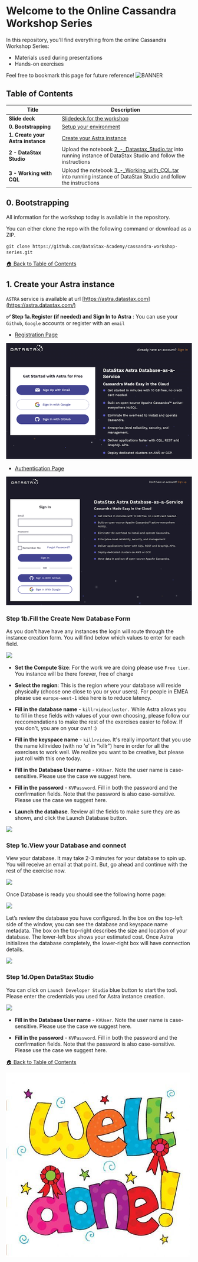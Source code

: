 Welcome to the Online Cassandra Workshop Series
======================================================

In this repository, you'll find everything from the online Cassandra Workshop Series:
- Materials used during presentations
- Hands-on exercises

Feel free to bookmark this page for future reference!
![BANNER](https://img.evbuc.com/https%3A%2F%2Fcdn.evbuc.com%2Fimages%2F104032164%2F312276190164%2F1%2Foriginal.20200619-083832?w=1080&auto=format%2Ccompress&q=75&sharp=10&rect=0%2C0%2C2160%2C1080&s=280bc415dcd91bae37c8e3729447c6fb)

## Table of Contents

| Title  | Description
|---|---|
| **Slide deck** | [Slidedeck for the workshop](slides/Presentation.pdf) |
| **0. Bootstrapping** | [Setup your environment](#0-bootstrapping) |
| **1. Create your Astra instance** | [Create your Astra instance](#1-create-your-astra-instance) |
| **2 -  DataStax Studio** | Upload the notebook [2_-_Datastax_Studio.tar](notebooks/2_-_Datastax_Studio.tar) into running instance of DataStax Studio and follow the instructions  |
| **3 - Working with CQL** | Upload the notebook [3_-_Working_with_CQL.tar](notebooks/3_-_Working_with_CQL.tar) into running instance of DataStax Studio and follow the instructions  |


## 0. Bootstrapping


All information for the workshop today is available in the repository.

You can either clone the repo with the following command or download as a ZIP.

```
git clone https://github.com/DataStax-Academy/cassandra-workshop-series.git
```

[🏠 Back to Table of Contents](#table-of-contents)


## 1. Create your Astra instance

`ASTRA` service is available at url [https://astra.datastax.com](https://astra.datastax.com/)

**✅ Step 1a.Register (if needed) and Sign In to Astra** : You can use your `Github`, `Google` accounts or register with an `email`

- [Registration Page](https://astra.datastax.com/register)

![Registration Image](https://github.com/DataStax-Academy/microservices-java-workshop-online/blob/master/z-materials/images/astra-create-register.png?raw=true)

- [Authentication Page](https://astra.datastax.com/)

![Login Image](https://github.com/DataStax-Academy/microservices-java-workshop-online/blob/master/z-materials/images/astra-create-login.png?raw=true)


### Step 1b.Fill the Create New Database Form

As you don't have have any instances the login will route through the instance creation form. You will find below which values to enter for each field.

<img src="https://raw.githubusercontent.com/DataStax-Academy/cassandra-workshop-online/master/images/03.png" height="400" />


- **Set the Compute Size**: For the work we are doing please use `Free tier`. You instance will be there forever, free of charge

- **Select the region**: This is the region where your database will reside physically (choose one close to you or your users). For people in EMEA please use `europe-west-1` idea here is to reduce latency.

- **Fill in the database name** - `killrvideocluster.` While Astra allows you to fill in these fields with values of your own choosing, please follow our reccomendations to make the rest of the exercises easier to follow. If you don't, you are on your own! :)

- **Fill in the keyspace name** - `killrvideo`. It's really important that you use the name killrvideo (with no 'e' in "killr") here in order for all the exercises to work well. We realize you want to be creative, but please just roll with this one today.

- **Fill in the Database User name** - `KVUser`. Note the user name is case-sensitive. Please use the case we suggest here.

- **Fill in the password** - `KVPassword`. Fill in both the password and the confirmation fields. Note that the password is also case-sensitive. Please use the case we suggest here.

- **Launch the database**. Review all the fields to make sure they are as shown, and click the Launch Database button.


<img src="https://raw.githubusercontent.com/DataStax-Academy/cassandra-workshop-online/master/images/04.png" height="300" />


### Step 1c.View your Database and connect

View your database. It may take 2-3 minutes for your database to spin up. You will receive an email at that point. But, go ahead and continue with the rest of the exercise now.

<img src="https://raw.githubusercontent.com/DataStax-Academy/cassandra-workshop-online/master/images/05.png" height="300" />


Once Database is ready you should see the following home page:

<img src="https://raw.githubusercontent.com/DataStax-Academy/cassandra-workshop-online/master/images/06.png" height="100" />


Let’s review the database you have configured. In the box on the top-left side of the window, you can see the database and keyspace name metadata. The box on the top-right describes the size and location of your database. The lower-left box shows your estimated cost. Once Astra initializes the database completely, the lower-right box will have connection details.

<img src="https://raw.githubusercontent.com/DataStax-Academy/cassandra-workshop-online/master/images/07.png" height="100" />


### Step 1d.Open DataStax Studio

You can click on `Launch Developer Studio` blue button to start the tool. Please enter the credentials you used for Astra instance creation.

<img src="https://raw.githubusercontent.com/DataStax-Academy/cassandra-workshop-online/master/images/08.png" height="300" />


- **Fill in the Database User name** - `KVUser`. Note the user name is case-sensitive. Please use the case we suggest here.

- **Fill in the password** - `KVPassword`. Fill in both the password and the confirmation fields. Note that the password is also case-sensitive. Please use the case we suggest here.


[🏠 Back to Table of Contents](#table-of-contents)

![Well Done](../materials/images/welldone.jpg?raw=true)

